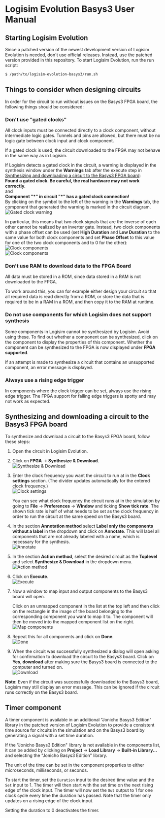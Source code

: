 # Logisim Evolution Basys3 User Manual

## Starting Logisim Evolution

Since a patched version of the newest development version of Logisim Evolution is needed, don't use official releases. Instead, use the patched version provided in this repository. To start Logisim Evolution, run the run script:
```bash
$ /path/to/logisim-evolution-basys3/run.sh
```

## Things to consider when designing circuits

In order for the circuit to run without issues on the Basys3 FPGA board, the following things should be considered:

### Don't use "gated clocks"

All clock inputs must be connected directly to a clock component, without intermediate logic gates. Tunnels and pins are allowed, but there must be no logic gate between clock input and clock component.

If a gated clock is used, the circuit downloaded to the FPGA may not behave in the same way as in Logisim.

If Logisim detects a gated clock in the circuit, a warning is displayed in the synthesis window under the **Warnings** tab after the execute step in [Synthesizing and downloading a circuit to the Basys3 FPGA board](#synthesizing-and-downloading-a-circuit-to-the-basys3-fpga-board):\
**Found a gated clock. Be careful, the real hardware may not work correctly.**\
and \
**Component "\*" in circuit "\*" has a gated clock connection!**\
By clicking on the symbol to the left of the warning in the **Warnings** tab, the component that generated the warning is marked in the circuit diagram.\
![Gated clock warning](images/gated_clock_warning.png)

In particular, this means that two clock signals that are the inverse of each other cannot be realized by an inverter gate. Instead, two clock components with a phase offset can be used (set **High Duration** and **Low Duration** to the same value for both clock components and set **Phase Offset** to this value for one of the two clock components and to 0 for the other):\
![Clock components](images/clock_components_1.png)\
![Clock components](images/clock_components_2.png)

### Don't use RAM to download data to the FPGA Board

All data must be stored in a ROM, since data stored in a RAM is not downloaded to the FPGA.

To work around this, you can for example either design your circuit so that all required data is read directly from a ROM, or store the data that is required to be in a RAM in a ROM, and then copy it to the RAM at runtime.

### Do not use components for which Logisim does not support synthesis

Some components in Logisim cannot be synthesized by Logisim. Avoid using these. To find out whether a component can be synthesized, click on the component to display the properties of this component. Whether the component can be synthesized to the FPGA is now displayed under **FPGA supported**.

If an attempt is made to synthesize a circuit that contains an unsupported component, an error message is displayed.

### Always use a rising edge trigger

In components where the clock trigger can be set, always use the rising edge trigger. The FPGA support for falling edge triggers is spotty and may not work as expected.

## Synthesizing and downloading a circuit to the Basys3 FPGA board

To synthesize and download a circuit to the Basys3 FPGA board, follow these steps:

1. Open the circuit in Logisim Evolution.
2. Click on **FPGA** -> **Synthesize & Download**.\
![Synthesize & Download](images/synthesize_and_download.png)
3. Enter the clock frequency you want the circuit to run at in the **Clock settings** section. (The divider updates automatically for the entered clock frequency.)\
![Clock settings](images/clock_settings.png)

    You can see what clock frequency the circuit runs at in the simulation by going to **File** -> **Preferences** -> **Window** and ticking **Show tick rate**. The shown tick rate is half of what needs to be set as the clock frequency in order to run the circuit at the same speed on the Basys3 board.
4. In the section **Annotation method** select **Label only the components without a label** in the dropdown and click on **Annotate**. This will label all components that are not already labeled with a name, which is necessary for the synthesis.\
![Annotate](images/annotate.png)
5. In the section **Action method**, select the desired circuit as the **Toplevel** and select **Synthesize & Download** in the dropdown menu.\
![Action method](images/action_method.png)
6. Click on **Execute**.\
![Execute](images/execute.png)
7. Now a window to map input and output components to the Basys3 board will open.

    Click on an unmapped component in the list at the top left and then click on the rectangle in the image of the board belonging to the corresponding component you want to map it to. The component will then be moved into the mapped component list on the right.\
    ![Map components](images/map_components.png)

8. Repeat this for all components and click on **Done**.\
![Done](images/done.png)

9. When the circuit was successfully synthesized a dialog will open asking for confirmation to download the circuit to the Basys3 board. Click on **Yes, download** after making sure the Basys3 board is connected to the computer and turned on.\
![Download](images/download.png)

**Note:** Even if the circuit was successfully downloaded to the Basys3 board, Logisim may still display an error message. This can be ignored if the circuit runs correctly on the Basys3 board.

## Timer component

A timer component is available in an additional "Jonicho Basys3 Edition" library in the patched version of Logisim Evolution to provide a consistent time source for circuits in the simulation and on the Basys3 board by generating a signal with a set time duration.

If the "Jonicho Basys3 Edition" library is not available in the components list, it can be added by clicking on **Project** -> **Load Library** -> **Built-in Library...** and selecting the "Jonicho Basys3 Edition" library.

The unit of the time can be set in the component properties to either microseconds, milliseconds, or seconds.

To start the timer, set the `Duration` input to the desired time value and the `Set` input to 1. The timer will then start with the set time on the next rising edge of the clock input. The timer will now set the `Out` output to 1 for one clock cycle every time the duration has passed. Note that the timer only updates on a rising edge of the clock input.

Setting the duration to 0 deactivates the timer.
